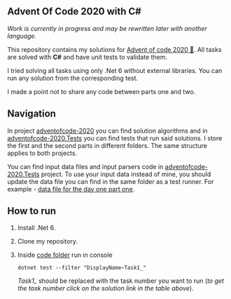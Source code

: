 ## Advent Of Code 2020 with C#

*Work is currently in progress and may be rewritten later with another language.*

This repository contains my solutions for [Advent of code 2020 🎄](https://adventofcode.com/2020). All tasks are solved with **C#** and have unit tests to validate them. 

I tried solving all tasks using only .Net 6 without external libraries. You can run any solution from the corresponding test. 

I made a point not to share any code between parts one and two.

## Navigation
In project [adventofcode-2020](./code/adventofcode-2020) you can find solution algorithms and in [adventofcode-2020.Tests](./code/adventofcode-2020.Tests) you can find tests that run said solutions. I store the first and the second parts in different folders. The same structure applies to both projects.

You can find input data files and input parsers code in [adventofcode-2020.Tests](./code/adventofcode-2020.Tests) project. To use your input data instead of mine, you should update the data file you can find in the same folder as a test runner. For example - [data file for the day one part one](./code/adventofcode-2020.Tests/Task1/Data.txt).

## How to run
1) Install .Net 6.
2) Clone my repository.
3) Inside [code folder](./code) run in console

    `dotnet test --filter "DisplayName~Task1_"`

    *Task1_* should be replaced with the task number you want to run (*to get the task number click on the solution link in the table above*).